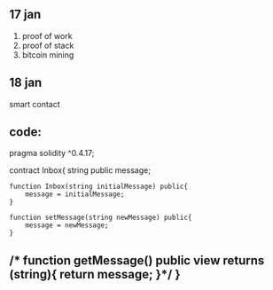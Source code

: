 17 jan
---------
1. proof of work
2. proof of stack
3. bitcoin mining

18 jan
-------
smart contact

code:
---------------------------------
pragma solidity ^0.4.17;

contract Inbox{
    string public message;
    
    function Inbox(string initialMessage) public{
        message = initialMessage;
    }
    
    function setMessage(string newMessage) public{
        message = newMessage;
    }
    
/*    function getMessage() public view returns (string){
        return message;
    }*/
}
----------------------------------

